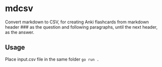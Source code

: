 # mdcsv
Convert markdown to CSV, for creating Anki flashcards from markdown header ### as the question and following paragraphs, until the next header, as the answer.

## Usage
Place input.csv file in the same folder
`go run .`